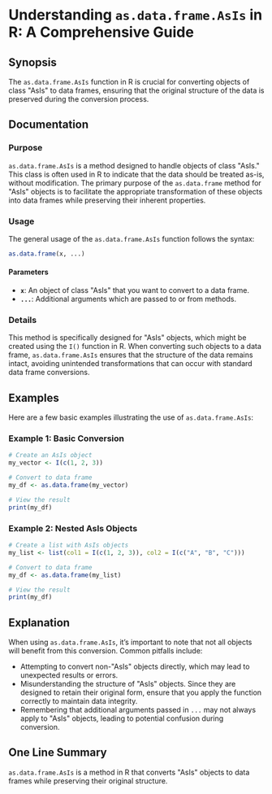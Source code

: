 <!--
Meta Description: # Understanding `as.data.frame.AsIs` in R: A Comprehensive Guide ## Synopsis The `as.data.frame.AsIs` function in R is crucial for converting objects ...
Meta Keywords: data, asis, frame, objects, function
-->

# Understanding `as.data.frame.AsIs` in R: A Comprehensive Guide

## Synopsis
The `as.data.frame.AsIs` function in R is crucial for converting objects of class "AsIs" to data frames, ensuring that the original structure of the data is preserved during the conversion process.

## Documentation
### Purpose
`as.data.frame.AsIs` is a method designed to handle objects of class "AsIs." This class is often used in R to indicate that the data should be treated as-is, without modification. The primary purpose of the `as.data.frame` method for "AsIs" objects is to facilitate the appropriate transformation of these objects into data frames while preserving their inherent properties.

### Usage
The general usage of the `as.data.frame.AsIs` function follows the syntax:

```R
as.data.frame(x, ...)
```

#### Parameters
- **`x`**: An object of class "AsIs" that you want to convert to a data frame.
- **`...`**: Additional arguments which are passed to or from methods.

### Details
This method is specifically designed for "AsIs" objects, which might be created using the `I()` function in R. When converting such objects to a data frame, `as.data.frame.AsIs` ensures that the structure of the data remains intact, avoiding unintended transformations that can occur with standard data frame conversions.

## Examples
Here are a few basic examples illustrating the use of `as.data.frame.AsIs`:

### Example 1: Basic Conversion
```R
# Create an AsIs object
my_vector <- I(c(1, 2, 3))

# Convert to data frame
my_df <- as.data.frame(my_vector)

# View the result
print(my_df)
```

### Example 2: Nested AsIs Objects
```R
# Create a list with AsIs objects
my_list <- list(col1 = I(c(1, 2, 3)), col2 = I(c("A", "B", "C")))

# Convert to data frame
my_df <- as.data.frame(my_list)

# View the result
print(my_df)
```

## Explanation
When using `as.data.frame.AsIs`, it’s important to note that not all objects will benefit from this conversion. Common pitfalls include:

- Attempting to convert non-"AsIs" objects directly, which may lead to unexpected results or errors.
- Misunderstanding the structure of "AsIs" objects. Since they are designed to retain their original form, ensure that you apply the function correctly to maintain data integrity.
- Remembering that additional arguments passed in `...` may not always apply to "AsIs" objects, leading to potential confusion during conversion.

## One Line Summary
`as.data.frame.AsIs` is a method in R that converts "AsIs" objects to data frames while preserving their original structure.